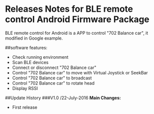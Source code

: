 # Releases Notes for BLE remote control Android Firmware Package
BLE remote control for Android is a APP to control "702 Balance car",
it modified in Google example.

##software features:
* Check running environment 
* Scan BLE devices
* Connect or disconnect "702 Balance car"
* Control "702 Balance car" to move with Virtual Joystick or SeekBar
* Control "702 Balance car" to broadcast
* Control "702 Balance car" to rotate head
* Display RSSI 

##Update History
###V1.0 /22-July-2016
**Main Changes:**
* First release




